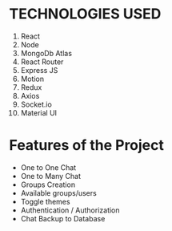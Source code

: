 # TECHNOLOGIES USED 
1. React
2. Node
3. MongoDb Atlas
4. React Router
5. Express JS
6. Motion
7. Redux
8. Axios
9. Socket.io
10. Material UI

# Features of the Project
- One to One Chat
- One to Many Chat
- Groups Creation
- Available groups/users
- Toggle themes
- Authentication / Authorization
- Chat Backup to Database
